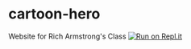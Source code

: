 # cartoon-hero
Website for Rich Armstrong's Class
[![Run on Repl.it](https://repl.it/badge/github/sirius9979/cartoon-hero)](https://repl.it/github/sirius9979/cartoon-hero)